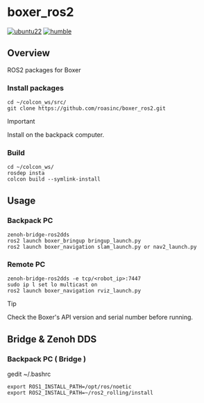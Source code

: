 # boxer_ros2
[![ubuntu22](https://img.shields.io/badge/-UBUNTU_22.04-orange?style=flat-square&logo=ubuntu&logoColor=white)](https://releases.ubuntu.com/jammy/)
[![humble](https://img.shields.io/badge/-HUMBLE-blue?style=flat-square&logo=ros)](https://docs.ros.org/en/humble/index.html)

## Overview
ROS2 packages for Boxer

### Install packages
```shell
cd ~/colcon_ws/src/
git clone https://github.com/roasinc/boxer_ros2.git
```
> [!IMPORTANT]  
> Install on the backpack computer.

### Build
```shellll --from-paths src --ignore-src -y
cd ~/colcon_ws/
rosdep insta
colcon build --symlink-install
```

## Usage
### Backpack PC
```
zenoh-bridge-ros2dds
ros2 launch boxer_bringup bringup_launch.py
ros2 launch boxer_navigation slam_launch.py or nav2_launch.py
```
### Remote PC
```
zenoh-bridge-ros2dds -e tcp/<robot_ip>:7447
sudo ip l set lo multicast on
ros2 launch boxer_navigation rviz_launch.py
```
> [!TIP]  
> Check the Boxer's API version and serial number before running.

## Bridge & Zenoh DDS

### Backpack PC ( Bridge )
gedit ~/.bashrc
```
export ROS1_INSTALL_PATH=/opt/ros/noetic
export ROS2_INSTALL_PATH=~/ros2_rolling/install
```


